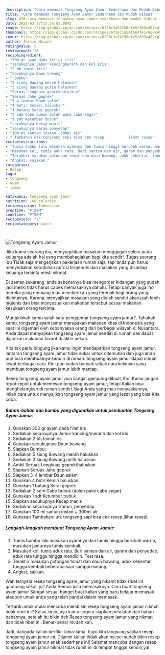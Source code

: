 ```yaml
---
description: "Cara memasak Tongseng Ayam Jamur Sederhana dan Mudah Dibuat"
title: "Cara memasak Tongseng Ayam Jamur Sederhana dan Mudah Dibuat"
slug: 476-cara-memasak-tongseng-ayam-jamur-sederhana-dan-mudah-dibuat
date: 2021-03-27T15:58:02.084Z
image: https://img-global.cpcdn.com/recipes/6f28c1a54f58dfe5/680x482cq70/tongseng-ayam-jamur-foto-resep-utama.jpg
thumbnail: https://img-global.cpcdn.com/recipes/6f28c1a54f58dfe5/680x482cq70/tongseng-ayam-jamur-foto-resep-utama.jpg
cover: https://img-global.cpcdn.com/recipes/6f28c1a54f58dfe5/680x482cq70/tongseng-ayam-jamur-foto-resep-utama.jpg
author: Jessie Malone
ratingvalue: 3
reviewcount: 13
recipeingredient:
- "300 gr ayam dada fillet iris"
- "secukupnya Jamur kancingmeranh dan kol iris"
- "2 bh tomat iris"
- "secukupnya Daun bawang"
- " Bumbu"
- "5 siung Bawang merah haluskan"
- "3 siung Bawang putih haluskan"
- "Seruas Lengkuas geprekhaluskan"
- "Seruas Jahe geprek"
- "3-4 lembar Daun salam"
- "4 butir Kemiri haluskan"
- "1 batang Serai geprek"
- "2 sdm Cabe bubuk boleh pake cabe segar"
- "1 sdt Ketumbar bubuk"
- "secukupnya Kecap manis"
- "secukupnya Garam penyedap"
- "100 ml santan instan  300ml air"
- " Tambahan utk tongseng sapi bisa cek resep           lihat resep"
recipeinstructions:
- "Tumis bumbu lalu masukan ayamnya dan tumis hingga berubah warna, masukan jamurnya tumis kembali."
- "Masukan kol, tumis aduk rata. Beri santan dan air, garam dan penyedap, aduk rata tunggu hingga mendidih. Test rasa."
- "Terakhir masukan potongan tomat dan daun bawang, aduk sebentar, tunggu kembali beberapa saat sampai matang."
- "Angkat, sajikan."
categories:
- Resep
tags:
- tongseng
- ayam
- jamur

katakunci: tongseng ayam jamur 
nutrition: 166 calories
recipecuisine: Indonesian
preptime: "PT29M"
cooktime: "PT58M"
recipeyield: "2"
recipecategory: Lunch

---
```



![Tongseng Ayam Jamur](https://img-global.cpcdn.com/recipes/6f28c1a54f58dfe5/680x482cq70/tongseng-ayam-jamur-foto-resep-utama.jpg)

Jika kamu seorang ibu, menyuguhkan masakan menggugah selera pada keluarga adalah hal yang membahagiakan bagi kita sendiri. Tugas seorang ibu Tidak saja mengerjakan pekerjaan rumah saja, tapi anda pun harus menyediakan kebutuhan nutrisi terpenuhi dan masakan yang disantap keluarga tercinta mesti nikmat.

Di zaman  sekarang, anda sebenarnya bisa mengorder hidangan yang sudah jadi meski tidak harus capek memasaknya dahulu. Tetapi banyak juga lho mereka yang memang mau memberikan yang terenak bagi orang yang dicintainya. Karena, menyajikan masakan yang diolah sendiri akan jauh lebih higienis dan bisa menyesuaikan makanan tersebut sesuai makanan kesukaan orang tercinta. 



Mungkinkah kamu salah satu penggemar tongseng ayam jamur?. Tahukah kamu, tongseng ayam jamur merupakan makanan khas di Indonesia yang saat ini digemari oleh kebanyakan orang dari berbagai wilayah di Nusantara. Anda dapat menyajikan tongseng ayam jamur sendiri di rumah dan dapat dijadikan makanan favorit di akhir pekan.

Kita tak perlu bingung jika kamu ingin mendapatkan tongseng ayam jamur, lantaran tongseng ayam jamur tidak sukar untuk ditemukan dan juga anda pun bisa membuatnya sendiri di rumah. tongseng ayam jamur dapat dibuat lewat berbagai cara. Kini pun sudah banyak sekali cara kekinian yang membuat tongseng ayam jamur lebih mantap.

Resep tongseng ayam jamur pun sangat gampang dibuat, lho. Kamu jangan repot-repot untuk memesan tongseng ayam jamur, tetapi Kalian bisa menghidangkan di rumah sendiri. Bagi Anda yang mau menyajikannya, inilah cara untuk menyajikan tongseng ayam jamur yang lezat yang bisa Kita coba.

<!--inarticleads1-->

##### Bahan-bahan dan bumbu yang digunakan untuk pembuatan Tongseng Ayam Jamur:

1. Gunakan 300 gr ayam dada fillet iris
1. Sediakan secukupnya Jamur kancing/meranh dan kol iris
1. Sediakan 2 bh tomat iris
1. Gunakan secukupnya Daun bawang
1. Siapkan  Bumbu:
1. Sediakan 5 siung Bawang merah haluskan
1. Sediakan 3 siung Bawang putih haluskan
1. Ambil Seruas Lengkuas geprek/haluskan
1. Siapkan Seruas Jahe geprek
1. Siapkan 3-4 lembar Daun salam
1. Gunakan 4 butir Kemiri haluskan
1. Gunakan 1 batang Serai geprek
1. Sediakan 2 sdm Cabe bubuk (boleh pake cabe segar)
1. Gunakan 1 sdt Ketumbar bubuk
1. Siapkan secukupnya Kecap manis
1. Sediakan secukupnya Garam, penyedap
1. Gunakan 100 ml santan instan + 300ml air
1. Gunakan  Tambahan: utk tongseng sapi bisa cek resep           (lihat resep)




<!--inarticleads2-->

##### Langkah-langkah membuat Tongseng Ayam Jamur:

1. Tumis bumbu lalu masukan ayamnya dan tumis hingga berubah warna, masukan jamurnya tumis kembali.
1. Masukan kol, tumis aduk rata. Beri santan dan air, garam dan penyedap, aduk rata tunggu hingga mendidih. Test rasa.
1. Terakhir masukan potongan tomat dan daun bawang, aduk sebentar, tunggu kembali beberapa saat sampai matang.
1. Angkat, sajikan.




Wah ternyata resep tongseng ayam jamur yang nikamt tidak ribet ini gampang sekali ya! Anda Semua bisa memasaknya. Cara buat tongseng ayam jamur Sangat sesuai banget buat kalian yang baru belajar memasak ataupun untuk anda yang telah pandai dalam memasak.

Tertarik untuk mulai mencoba membikin resep tongseng ayam jamur nikmat tidak ribet ini? Kalau ingin, ayo kamu segera siapkan peralatan dan bahan-bahannya, setelah itu bikin deh Resep tongseng ayam jamur yang nikmat dan tidak ribet ini. Benar-benar mudah kan. 

Jadi, daripada kalian berfikir lama-lama, hayo kita langsung sajikan resep tongseng ayam jamur ini. Dijamin kalian tiidak akan nyesel sudah bikin resep tongseng ayam jamur enak sederhana ini! Selamat mencoba dengan resep tongseng ayam jamur nikmat tidak rumit ini di tempat tinggal sendiri,ya!.

